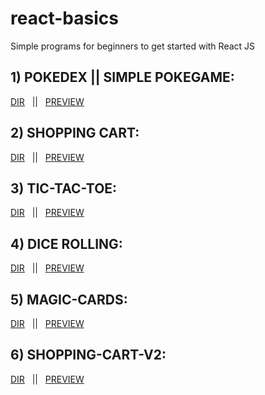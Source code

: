 # react-basics
Simple programs for beginners to get started with React JS 

## 1) POKEDEX || SIMPLE POKEGAME: 
[DIR](https://github.com/100percentBAKA/react-basics/tree/main/react-CRA/react-pokedex) &nbsp; || &nbsp; [PREVIEW](https://baka-pokedex.netlify.app/)

## 2) SHOPPING CART: 
[DIR](https://github.com/100percentBAKA/react-basics/tree/main/react-CRA/shopping-cart) &nbsp; || &nbsp; [PREVIEW](https://baka-shopping-cart.netlify.app/)

## 3) TIC-TAC-TOE: 
[DIR](https://github.com/100percentBAKA/react-basics/tree/main/react-CRA/Tic-Tac-Toe) &nbsp; || &nbsp; [PREVIEW](https://tic-tac-toe-4124.netlify.app/)

## 4) DICE ROLLING: 
[DIR](https://github.com/100percentBAKA/react-basics/tree/main/react-CRA/dice-exercise) &nbsp; || &nbsp; [PREVIEW](https://baka-roll-dice.netlify.app/)

## 5) MAGIC-CARDS: 
[DIR](https://github.com/100percentBAKA/react-basics/tree/main/react-CRA/magic-cards) &nbsp; || &nbsp; [PREVIEW](https://baka-magic-cards.netlify.app/)

## 6) SHOPPING-CART-V2: 
[DIR](https://github.com/100percentBAKA/react-basics/tree/main/react-CRA/shopping-cart-v2) &nbsp; || &nbsp; [PREVIEW](https://baka-shopping-cart-v2.netlify.app/)












